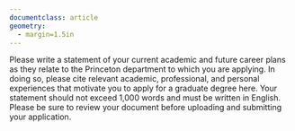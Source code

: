 ```yaml
---
documentclass: article
geometry:
  - margin=1.5in
---
```


<!--
pandoc princeton.md -o princeton.pdf
-->

Please write a statement of your current academic and future career plans as they relate to the Princeton department to which you are applying. In doing so, please cite relevant academic, professional, and personal experiences that motivate you to apply for a graduate degree here. Your statement should not exceed 1,000 words and must be written in English. Please be sure to review your document before uploading and submitting your application.
